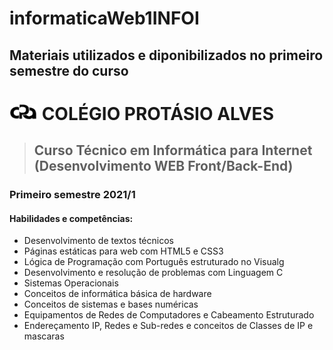 # informaticaWeb1INFOI
## Materiais utilizados e diponibilizados no primeiro semestre do curso

###  <h1><img src="./assets/cpa.jpg" width="45px"> COLÉGIO PROTÁSIO ALVES</h1>

> <h2>Curso Técnico em Informática para Internet (Desenvolvimento WEB Front/Back-End)</h2>

<h3>Primeiro semestre 2021/1</h3>

<h4>Habilidades e competências:</h4>

- Desenvolvimento de textos técnicos 
- Páginas estáticas para web com HTML5 e CSS3
- Lógica de Programação com Português estruturado no Visualg
- Desenvolvimento e resolução de problemas com Linguagem C
- Sistemas Operacionais
- Conceitos de informática básica de hardware
- Conceitos de sistemas e bases numéricas
- Equipamentos de Redes de Computadores e Cabeamento Estruturado
- Endereçamento IP, Redes e Sub-redes e conceitos de Classes de IP e mascaras



